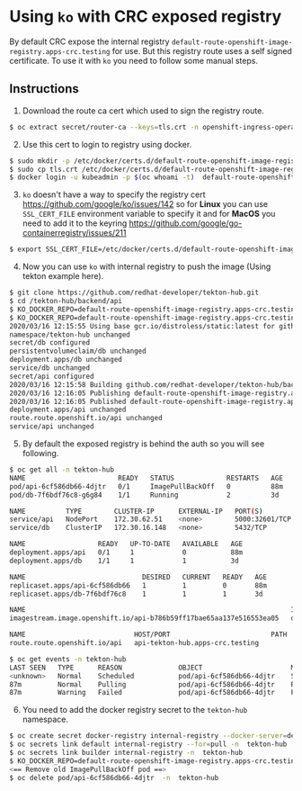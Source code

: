 Using `ko` with CRC exposed registry
====================================


By default CRC expose the internal registry `default-route-openshift-image-registry.apps-crc.testing` for use. But this registry route uses a self signed certificate. To use it with `ko` you need to follow some manual steps.


## Instructions

1. Download the route ca cert which used to sign the registry route.

```bash
$ oc extract secret/router-ca --keys=tls.crt -n openshift-ingress-operator
```

2. Use this cert to login to registry using docker.
```bash
$ sudo mkdir -p /etc/docker/certs.d/default-route-openshift-image-registry.apps-crc.testing
$ sudo cp tls.crt /etc/docker/certs.d/default-route-openshift-image-registry.apps-crc.testing
$ docker login -u kubeadmin -p $(oc whoami -t)  default-route-openshift-image-registry.apps-crc.testing
```

3. `ko` doesn't have a way to specify the registry cert https://github.com/google/ko/issues/142 so for **Linux** you can use `SSL_CERT_FILE` environment variable to specify it and for **MacOS** you need to add it to the keyring https://github.com/google/go-containerregistry/issues/211 

```bash
$ export SSL_CERT_FILE=/etc/docker/certs.d/default-route-openshift-image-registry.apps-crc.testing/tls.crt
```

4. Now you can use `ko` with internal registry to push the image (Using tekton example here).
```bash
$ git clone https://github.com/redhat-developer/tekton-hub.git
$ cd /tekton-hub/backend/api
$ KO_DOCKER_REPO=default-route-openshift-image-registry.apps-crc.testing/tekton-hub ko apply -f config/
$ KO_DOCKER_REPO=default-route-openshift-image-registry.apps-crc.testing/tekton-hub ko apply -f config/ 
2020/03/16 12:15:55 Using base gcr.io/distroless/static:latest for github.com/redhat-developer/tekton-hub/backend/api/cmd/api
namespace/tekton-hub unchanged
secret/db configured
persistentvolumeclaim/db unchanged
deployment.apps/db unchanged
service/db unchanged
secret/api configured
2020/03/16 12:15:58 Building github.com/redhat-developer/tekton-hub/backend/api/cmd/api
2020/03/16 12:16:05 Publishing default-route-openshift-image-registry.apps-crc.testing/tekton-hub/api-b786b59ff17bae65aa137e516553ea05:latest
2020/03/16 12:16:05 Published default-route-openshift-image-registry.apps-crc.testing/tekton-hub/api-b786b59ff17bae65aa137e516553ea05@sha256:34f4ad707c69fc7592ae3f92f62cf5741468fc7083d0662dd67dc15b08cf5128
deployment.apps/api unchanged
route.route.openshift.io/api unchanged
service/api unchanged
```

5. By default the exposed registry is behind the auth so you will see following.
```bash
$ oc get all -n tekton-hub
NAME                       READY   STATUS             RESTARTS   AGE
pod/api-6cf586db66-4djtr   0/1     ImagePullBackOff   0          88m
pod/db-7f6bdf76c8-g6g84    1/1     Running            2          3d

NAME          TYPE        CLUSTER-IP      EXTERNAL-IP   PORT(S)          AGE
service/api   NodePort    172.30.62.51    <none>        5000:32601/TCP   3d
service/db    ClusterIP   172.30.16.148   <none>        5432/TCP         3d

NAME                  READY   UP-TO-DATE   AVAILABLE   AGE
deployment.apps/api   0/1     1            0           88m
deployment.apps/db    1/1     1            1           3d

NAME                             DESIRED   CURRENT   READY   AGE
replicaset.apps/api-6cf586db66   1         1         0       88m
replicaset.apps/db-7f6bdf76c8    1         1         1       3d

NAME                                                                  IMAGE REPOSITORY                                                                                          TAGS     UPDATED
imagestream.image.openshift.io/api-b786b59ff17bae65aa137e516553ea05   default-route-openshift-image-registry.apps-crc.testing/tekton-hub/api-b786b59ff17bae65aa137e516553ea05   latest   2 hours ago

NAME                           HOST/PORT                         PATH   SERVICES   PORT    TERMINATION     WILDCARD
route.route.openshift.io/api   api-tekton-hub.apps-crc.testing          api        <all>   edge/Redirect   None

$ oc get events -n tekton-hub
LAST SEEN   TYPE      REASON              OBJECT                      MESSAGE
<unknown>   Normal    Scheduled           pod/api-6cf586db66-4djtr    Successfully assigned tekton-hub/api-6cf586db66-4djtr to crc-jccc5-master-0
87m         Normal    Pulling             pod/api-6cf586db66-4djtr    Pulling image "default-route-openshift-image-registry.apps-crc.testing/tekton-hub/api-b786b59ff17bae65aa137e516553ea05@sha256:34f4ad707c69fc7592ae3f92f62cf5741468fc7083d0662dd67dc15b08cf5128"
87m         Warning   Failed              pod/api-6cf586db66-4djtr    Failed to pull image "default-route-openshift-image-registry.apps-crc.testing/tekton-hub/api-b786b59ff17bae65aa137e516553ea05@sha256:34f4ad707c69fc7592ae3f92f62cf5741468fc7083d0662dd67dc15b08cf5128": rpc error: code = Unknown desc = Error reading manifest sha256:34f4ad707c69fc7592ae3f92f62cf5741468fc7083d0662dd67dc15b08cf5128 in default-route-openshift-image-registry.apps-crc.testing/tekton-hub/api-b786b59ff17bae65aa137e516553ea05: unauthorized: authentication required
```

6. You need to add the docker registry secret to the `tekton-hub` namespace.
```bash
$ oc create secret docker-registry internal-registry --docker-server=default-route-openshift-image-registry.apps-crc.testing --docker-username=kubeadmin --docker-password=$(oc whoami -t) --docker-email=abc@gmail.com -n  tekton-hub
$ oc secrets link default internal-registry --for=pull -n  tekton-hub
$ oc secrets link builder internal-registry -n  tekton-hub
$ KO_DOCKER_REPO=default-route-openshift-image-registry.apps-crc.testing/tekton-hub ko apply -f config/ 
<== Remove old ImagePullBackOff pod ==>
$ oc delete pod/api-6cf586db66-4djtr  -n  tekton-hub
```